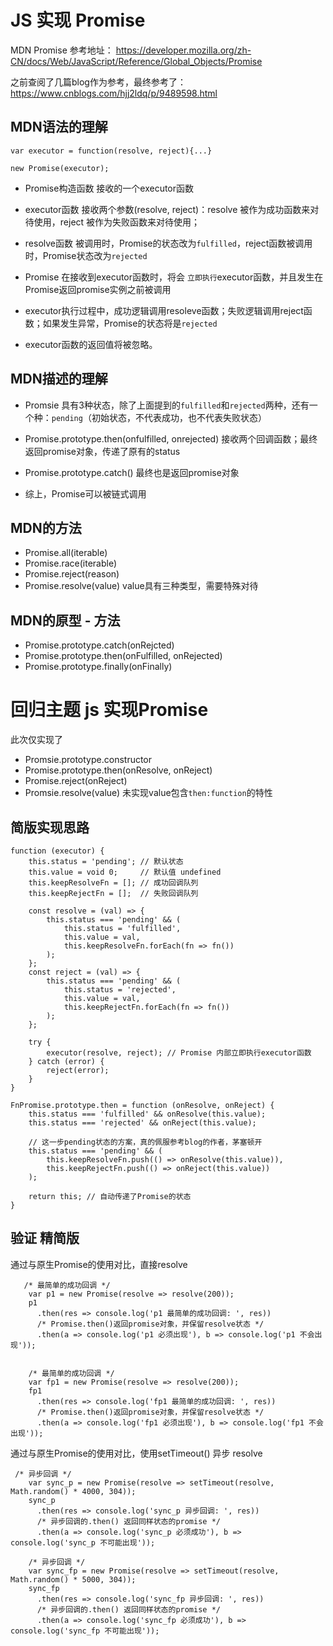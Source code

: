 JS 实现 Promise
===============
MDN Promise 参考地址： 
https://developer.mozilla.org/zh-CN/docs/Web/JavaScript/Reference/Global_Objects/Promise


之前查阅了几篇blog作为参考，最终参考了：https://www.cnblogs.com/hjj2ldq/p/9489598.html   

MDN语法的理解
--------------------
```
var executor = function(resolve, reject){...}

new Promise(executor);
```
-  Promise构造函数 接收的一个executor函数
-  executor函数 接收两个参数(resolve, reject)：resolve 被作为成功函数来对待使用，reject 被作为失败函数来对待使用；
-  resolve函数 被调用时，Promise的状态改为`fulfilled`，reject函数被调用时，Promise状态改为`rejected`

-  Promise 在接收到executor函数时，将会 ```立即执行```executor函数，并且发生在Promise返回promise实例之前被调用
-  executor执行过程中，成功逻辑调用resoleve函数；失败逻辑调用reject函数；如果发生异常，Promise的状态将是`rejected`
-  executor函数的返回值将被忽略。

MDN描述的理解
---------------
-  Promsie 具有3种状态，除了上面提到的`fulfilled`和`rejected`两种，还有一个种：`pending`（初始状态，不代表成功，也不代表失败状态） 

-  Promise.prototype.then(onfulfilled, onrejected) 接收两个回调函数；最终返回promise对象，传递了原有的status
-  Promise.prototype.catch() 最终也是返回promise对象 
-  综上，Promise可以被链式调用

MDN的方法
-----------
-  Promise.all(iterable)
-  Promise.race(iterable)
-  Promise.reject(reason)
-  Promise.resolve(value) value具有三种类型，需要特殊对待

MDN的原型 - 方法
------------
-  Promise.prototype.catch(onRejcted)
-  Promise.prototype.then(onFulfilled, onRejected)
-  Promise.prototype.finally(onFinally)

回归主题 js 实现Promise
========================
此次仅实现了
-  Promsie.prototype.constructor
-  Promise.prototype.then(onResolve, onReject)
-  Promise.reject(onReject)
-  Promsie.resolve(value) 未实现value包含`then:function`的特性 

简版实现思路
---------
```
function (executor) {
    this.status = 'pending'; // 默认状态
    this.value = void 0;     // 默认值 undefined
    this.keepResolveFn = []; // 成功回调队列
    this.keepRejectFn = [];  // 失败回调队列

    const resolve = (val) => {
        this.status === 'pending' && (
            this.status = 'fulfilled',
            this.value = val,
            this.keepResolveFn.forEach(fn => fn())
        );
    };
    const reject = (val) => {
        this.status === 'pending' && (
            this.status = 'rejected',
            this.value = val,
            this.keepRejectFn.forEach(fn => fn())
        );
    };

    try {
        executor(resolve, reject); // Promise 内部立即执行executor函数
    } catch (error) {
        reject(error);
    }
}

FnPromise.prototype.then = function (onResolve, onReject) {
    this.status === 'fulfilled' && onResolve(this.value);
    this.status === 'rejected' && onReject(this.value);

    // 这一步pending状态的方案，真的佩服参考blog的作者，茅塞顿开
    this.status === 'pending' && (
        this.keepResolveFn.push(() => onResolve(this.value)),
        this.keepRejectFn.push(() => onReject(this.value))
    );

    return this; // 自动传递了Promise的状态
}
```

验证 精简版
-------------
通过与原生Promise的使用对比，直接resolve
```
   /* 最简单的成功回调 */
    var p1 = new Promise(resolve => resolve(200));
    p1
      .then(res => console.log('p1 最简单的成功回调: ', res))
      /* Promise.then()返回promise对象，并保留resolve状态 */
      .then(a => console.log('p1 必须出现'), b => console.log('p1 不会出现'));


    /* 最简单的成功回调 */
    var fp1 = new Promise(resolve => resolve(200));
    fp1
      .then(res => console.log('fp1 最简单的成功回调: ', res))
      /* Promise.then()返回promise对象，并保留resolve状态 */
      .then(a => console.log('fp1 必须出现'), b => console.log('fp1 不会出现'));
```
通过与原生Promise的使用对比，使用setTimeout() 异步 resolve
```
 /* 异步回调 */
    var sync_p = new Promise(resolve => setTimeout(resolve, Math.random() * 4000, 304));
    sync_p
      .then(res => console.log('sync_p 异步回调: ', res))
      /* 异步回调的.then() 返回同样状态的promise */
      .then(a => console.log('sync_p 必须成功'), b => console.log('sync_p 不可能出现'));

    /* 异步回调 */
    var sync_fp = new Promise(resolve => setTimeout(resolve, Math.random() * 5000, 304));
    sync_fp
      .then(res => console.log('sync_fp 异步回调: ', res))
      /* 异步回调的.then() 返回同样状态的promise */
      .then(a => console.log('sync_fp 必须成功'), b => console.log('sync_fp 不可能出现'));
```
